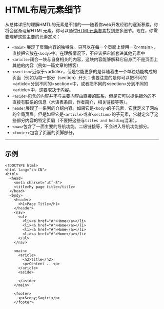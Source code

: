 # HTML布局元素细节
从总体详细的理解HMTL的元素是不错的——随着你web开发经验的逐渐积累，你将会逐渐理解HTML元素。你可以通过[HTML元素参考](https://developer.mozilla.org/zh-CN/docs/Web/HTML/Element)找到更多细节。现在，你需要理解这些主要的元素定义：  
* `<main>` 展现了页面内容的独特性。只可以在每一个页面上使用一次&lt;main&gt;，直接把它放在`<body>`中。在理解情况下，不应该把它嵌套进其他元素中
* `<aricle>`闭合一块与自身相关的内容，这块内容能够解释它自身而不是页面上其他的内容（例如一篇文章的博客）
* `<section>`近似于&lt;article&gt;，但是它能更多的是伴随着由一个单独功能构成的页面（例如为每一部分（section）开头；也要注意的是你可以把不同的&lt;article&gt;分到不同的&lt;section&gt;中，或者把不同的&le;section&gt;分到不同的&lt;article&gt;中，这要取决于内容。
* `<aside>`包含的内容并不与主要内容由直接的联系，但是它可以提供额外的不直接有联系的信息（术语表条目，作者简介，相关链接等等）。
* `header`展现了一系列的介绍内容。如果它是`<body>`的子元素，它就定义了网站的全局页眉。但是如果它是`<article>`或者`<section>`的子元素，它就定义了这些部分内容的特定页眉（不要把这些与`titles and heading`混淆）。
* `<nav>`包含了一面主要的导航功能。二级链接等，不会进入导航功能部分。
* `<footer>`包含了页面的页脚部分。
---
## 示例
```
<!DOCTYPE html>
<html lang="zh-CN">
<html>
  <head>
    <meta charset="utf-8">
    <title>My page title</title>
  </head>
  <body>
    <header>
      <h1>Page Title</h1>
    </header>
    <nav>
      <ul>
        <li><a href="#">Home</a></li>
        <li><a href="#">Home</a></li>
        <li><a href="#">Home</a></li>
        <li><a href="#">Home</a></li>
      </ul>
    </nav>

    <main>
      <aricle>
        <h2>title</h2>
        <p>Centent ...<p>
      </aricle>
      <aside>
        
      </aside>
    </main>

    <footer>
      <p>&copy;Sagiri</p>
    </footer>
```
